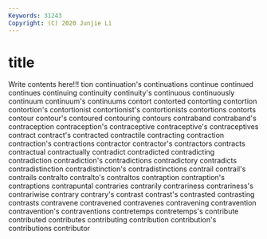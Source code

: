 ```yaml
---
Keywords: 31243
Copyright: (C) 2020 Junjie Li
---
```


# title

Write contents here!!!
tion 
continuation's
continuations 
continue 
continued 
continues 
continuing 
continuity 
continuity's 
continuous 
continuously 
continuum
continuum's 
continuums 
contort 
contorted 
contorting 
contortion 
contortion's 
contortionist 
contortionist's 
contortionists
contortions 
contorts 
contour 
contour's 
contoured 
contouring 
contours 
contraband 
contraband's 
contraception
contraception's 
contraceptive 
contraceptive's 
contraceptives 
contract 
contract's 
contracted 
contractile 
contracting 
contraction
contraction's 
contractions 
contractor 
contractor's 
contractors 
contracts 
contractual 
contractually 
contradict 
contradicted
contradicting 
contradiction 
contradiction's 
contradictions 
contradictory 
contradicts 
contradistinction 
contradistinction's 
contradistinctions 
contrail
contrail's 
contrails 
contralto 
contralto's 
contraltos 
contraption 
contraption's 
contraptions 
contrapuntal 
contraries
contrarily 
contrariness 
contrariness's 
contrariwise 
contrary 
contrary's 
contrast 
contrast's 
contrasted 
contrasting
contrasts 
contravene 
contravened 
contravenes 
contravening 
contravention 
contravention's 
contraventions 
contretemps 
contretemps's
contribute 
contributed 
contributes 
contributing 
contribution 
contribution's 
contributions 
contributor 
